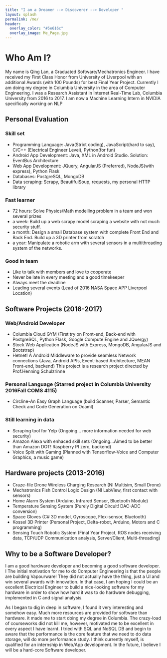 ```yaml
---
title: "I am a Dreamer --> Discoverer --> Developer "
layout: splash
permalink: /me/
header:
  overlay_color: "#5e616c"
  overlay_image: Me_Page.jpg
---
```


# Who Am I?

My name is Qing Lan, a Graduated Software/Mechatronics Engineer. I have received my First Class Honor from University of Liverpool with an additional Awards (with 100 Pounds) for best Final Year Project. Currently I am doing my degree in Columbia University in the area of Computer Engineering. I was a Research Assistant in Internet Real-Time Lab, Columbia University from 2016 to 2017. I am now a Machine Learning Intern in NVIDIA specifically working on NLP

## Personal Evaluation

### Skill set
- Programming Language: Java(Strict coding), JavaScript(hard to say), C/C++ (Electrical Engineer Level), Python(for fun)
- Android App Development: Java, XML in Android Studio. Solution: EventBus Architecture
- Web App Development: JQuery, AngularJS (Preferred), NodeJS(with express), Python Flask
- Databases: PostgreSQL, MongoDB
- Data scraping: Scrapy, BeautifulSoup, requests, my personal HTTP library

### Fast learner
- 72 hours: Solve Physics/Math modelling problem in a team and won several prizes
- a week: Build up a web scrapy model scraping a website with not much security stuff.
- a month: Design a small Database system with complete Front End and Back End. Build up a 3D printer from scratch
- a year: Manipulate a robotic arm with several sensors in a multithreading system of the networks.

### Good in team
- Like to talk with members and love to cooperate
- Never be late in every meeting and a good timekeeper
- Always meet the deadline
- Leading several events (Lead of 2016 NASA Space APP Liverpool Location)

## Software Projects (2016-2017)

### Web/Android Developer
- Columbia Cloud GYM (First try on Front-end, Back-end with PostgreSQL, Python Flask, Google Compute Engine and JQuergy)
- Stock Web Application (NodeJS with Express, MongoDB, AngularJS and Bootstrap)
- Hetnet! A Android Middleware to provide seamless Network connections (Java, Android APIs, Event-based Architecture, MEAN Front-end, backend) This project is a research project directed by Prof.Henning Schulzrinne

### Personal Language (Starred project in Columbia University 2016Fall COMS 4115)
- Circline-An Easy Graph Language (build Scanner, Parser, Semantic Check and Code Generation on Ocaml)

### Still learning in data
- Scraping tool for Yelp (Ongoing... more information needed for web security)
- Amazon Alexa with enhaced skill sets (Ongoing...Aimed to be better than Amazon DOT! Raspberry PI zero, backend)
- Voice Split with Gaming (Planned with Tensorflow-Voice and Computer Graphics, a music game)

## Hardware projects (2013-2016)
- Craze-file Drone Wireless Charging Research (NI Multisim, Small Drone)
- Mechatronics Fish Control Logic Design (NI LabView, first contact with sensors)
- Home Alarm System (Arduino, Infrared Sensor, Bluetooth Module)
- Temperature Sensing System (Purely Digital Circuit! DAC-ADC conversion)
- Space Gloves (C# 3D model, Gyroscope, Flex-sensor, Bluetooth)
- Kossel 3D Printer (Personal Project, Delta-robot, Arduino, Motors and C programming)
- Sensing Touch Robotic System (Final Year Project, ROS nodes receiving data, TCP/UDP Communication analysis, Server/Client, Multi-threading)

## Why to be a Software Developer?
I am a good hardware developer and becoming a good software developer. I The initial motivation for me to do Computer Engineering is that the people are building Vapourware! They did not actually have the thing, just a UI and win several awards with innovation. In that case, I am hoping I could be an excellent Electrical Engineer to build a nice-looking software for my hardware in order to show how hard it was to do hardware debugging, implemented in C and signal analysis.

As I began to dig in deep in software, I found it very interesting and somehow easy. Much more resources are provided for software than hardware. it made me to start doing my degree in Columbia. The crazy-load of courseworks did not kill me, however, motivated me to be excellent in every aspect I have learnt. I tried with SQL and NoSQL DB and begin to aware that the performance is the core feature that we need to do data storage, will do more performance study. I think currently myself, is qualified for an internship in Web/App development. In the future, I believe I will be a hard-core Software developer.
